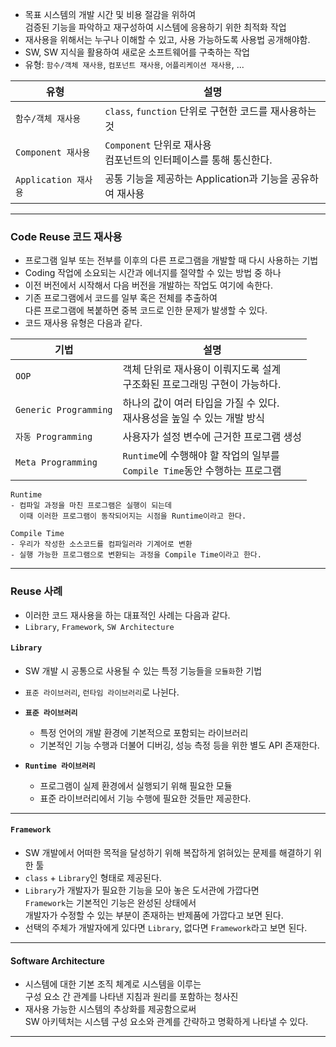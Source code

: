 
- 목표 시스템의 개발 시간 및 비용 절감을 위하여 <br/>
	검증된 기능을 파악하고 재구성하여 시스템에 응용하기 위한 최적화 작업
- 재사용을 위해서는 누구나 이해할 수 있고, 사용 가능하도록 사용법 공개해야함.
- SW, SW 지식을 활용하여 새로운 소프트웨어를 구축하는 작업
- 유형: `함수/객체 재사용`, `컴포넌트 재사용`, `어플리케이션 재사용`, ...

| 유형                | 설명                                             |
| ----------------- | ---------------------------------------------- |
| `함수/객체 재사용`       | `class`, `function` 단위로 구현한 코드를 재사용하는 것        |
| `Component 재사용`   | `Component` 단위로 재사용 <br/>컴포넌트의 인터페이스를 통해 통신한다. |
| `Application 재사용` | 공통 기능을 제공하는 Application과 기능을 공유하여 재사용          |

---

### Code Reuse 코드 재사용

- 프로그램 일부 또는 전부를 이후의 다른 프로그램을 개발할 때 다시 사용하는 기법
- Coding 작업에 소요되는 시간과 에너지를 절약할 수 있는 방법 중 하나
- 이전 버전에서 시작해서 다음 버전을 개발하는 작업도 여기에 속한다.
- 기존 프로그램에서 코드를 일부 혹은 전체를 추출하여 <br/>
	다른 프로그램에 복붙하면 중복 코드로 인한 문제가 발생할 수 있다.
- 코드 재사용 유형은 다음과 같다.


| 기법                    | 설명                                                        |
| --------------------- | --------------------------------------------------------- |
| `OOP`                 | 객체 단위로 재사용이 이뤄지도록 설계 <br/>구조화된 프로그래밍 구현이 가능하다.            |
| `Generic Programming` | 하나의 값이 여러 타입을 가질 수 있다.<br/>재사용성을 높일 수 있는 개발 방식            |
| `자동 Programming`      | 사용자가 설정 변수에 근거한 프로그램 생성                                   |
| `Meta Programming`    | `Runtime`에 수행해야 할 작업의 일부를 <br/>`Compile Time`동안 수행하는 프로그램 |

```
Runtime
- 컴파일 과정을 마친 프로그램은 실행이 되는데
  이때 이러한 프로그램이 동작되어지는 시점을 Runtime이라고 한다.

Compile Time
- 우리가 작성한 소스코드를 컴파일러라 기계어로 변환
- 실행 가능한 프로그램으로 변환되는 과정을 Compile Time이라고 한다.
```

---

### Reuse 사례

* 이러한 코드 재사용을 하는 대표적인 사례는 다음과 같다.
* `Library`, `Framework`, `SW Architecture`

#### `Library`

- SW 개발 시 공통으로 사용될 수 있는 특정 기능들을 `모듈화`한 기법
- `표준 라이브러리`, `런타임 라이브러리`로 나뉜다.

- **`표준 라이브러리`**
	- 특정 언어의 개발 환경에 기본적으로 포함되는 라이브러리
	- 기본적인 기능 수행과 더불어 디버깅, 성능 측정 등을 위한 별도 API 존재한다.

- **`Runtime 라이브러리`**
	- 프로그램이 실제 환경에서 실행되기 위해 필요한 모듈
	- 표준 라이브러리에서 기능 수행에 필요한 것들만 제공한다.

---

#### `Framework`

- SW 개발에서 어떠한 목적을 달성하기 위해 복잡하게 얽혀있는 문제를 해결하기 위한 툴
- `class` + `Library`인 형태로 제공된다.
- `Library`가 개발자가 필요한 기능을 모아 놓은 도서관에 가깝다면 <br/>
	`Framework`는 기본적인 기능은 완성된 상태에서 <br/>
	개발자가 수정할 수 있는 부분이 존재하는 반제품에 가깝다고 보면 된다.
- 선택의 주체가 개발자에게 있다면 `Library`, 없다면 `Framework`라고 보면 된다.

---

#### Software Architecture
- 시스템에 대한 기본 조직 체계로 시스템을 이루는 <br/>
	구성 요소 간 관계를 나타낸 지침과 원리를 포함하는 청사진
- 재사용 가능한 시스템의 추상화를 제공함으로써 <br/>
	SW 아키텍처는 시스템 구성 요소와 관계를 간략하고 명확하게 나타낼 수 있다.

---
